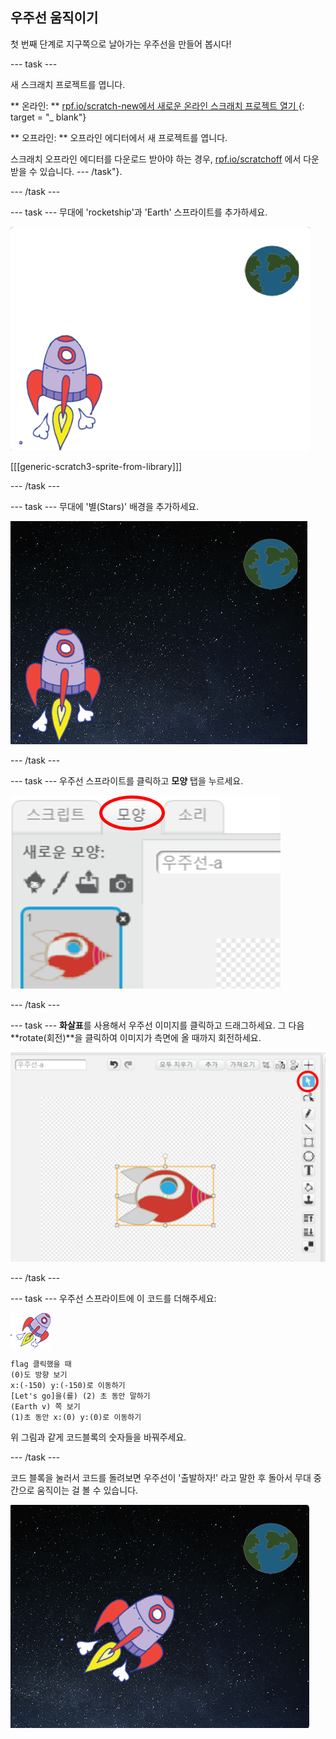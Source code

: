 ## 우주선 움직이기

첫 번째 단계로 지구쪽으로 날아가는 우주선을 만들어 봅시다!

\--- task \---

새 스크래치 프로젝트를 엽니다.

** 온라인: ** [ rpf.io/scratch-new에서 새로운 온라인 스크래치 프로젝트 열기 ](http://rpf.io/scratchon) {: target = "_ blank"}

** 오프라인: ** 오프라인 에디터에서 새 프로젝트를 엽니다.

스크래치 오프라인 에디터를 다운로드 받아야 하는 경우, [rpf.io/scratchoff](http://rpf.io/scratchoff) 에서 다운 받을 수 있습니다. \--- /task"}.

\--- /task \---

\--- task \--- 무대에 'rocketship'과 'Earth' 스프라이트를 추가하세요.

![우주선과 지구 스프라이트](images/space-sprites.png)

[[[generic-scratch3-sprite-from-library]]]

\--- /task \---

\--- task \--- 무대에 '별(Stars)' 배경을 추가하세요.

![우주 배경](images/space-backdrop.png)

\--- /task \---

\--- task \--- 우주선 스프라이트를 클릭하고 **모양** 탭을 누르세요.

![스프라이트 의상](images/space-costume.png)

\--- /task \---

\--- task \--- **화살표**를 사용해서 우주선 이미지를 클릭하고 드래그하세요. 그 다음 **rotate(회전)**을 클릭하여 이미지가 측면에 올 때까지 회전하세요.

![의상 회전](images/space-rotate.png)

\--- /task \---

\--- task \--- 우주선 스프라이트에 이 코드를 더해주세요:

![우주선 스프라이트](images/sprite-spaceship.png)

```blocks3
flag 클릭했을 때
(0)도 방향 보기
x:(-150) y:(-150)로 이동하기
[Let's go]을(를) (2) 초 동안 말하기
(Earth v) 쪽 보기
(1)초 동안 x:(0) y:(0)로 이동하기
```

위 그림과 같게 코드블록의 숫자들을 바꿔주세요.

\--- /task \---

코드 블록을 눌러서 코드를 돌려보면 우주선이 '출발하자!' 라고 말한 후 돌아서 무대 중간으로 움직이는 걸 볼 수 있습니다.

![우주선 움직임 테스트](images/space-animate-stage.png)
